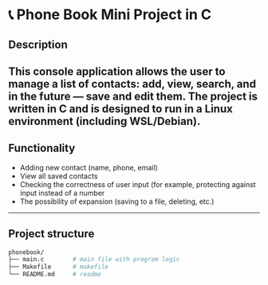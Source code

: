 # 📞 Phone Book Mini Project in C

## Description

This console application allows the user to manage a list of contacts: add, view, search, and in the future — save and edit them. The project is written in C and is designed to run in a Linux environment (including WSL/Debian).
---


## Functionality

- Adding new contact (name, phone, email)
- View all saved contacts
- Checking the correctness of user input (for example, protecting against input instead of a number
- The possibility of expansion (saving to a file, deleting, etc.)

---

## Project structure

```bash
phonebook/
├── main.c        # main file with program logic
├── Makefile      # makefile
└── README.md     # readme

